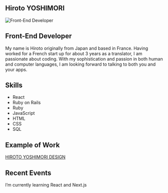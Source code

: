 ## Hiroto YOSHIMORI

![Front-End Developer](https://media.licdn.com/dms/image/C4E16AQHXyIXLsKlk_A/profile-displaybackgroundimage-shrink_350_1400/0/1639091707686?e=1678320000&v=beta&t=EHEk4s_qqsfyGqqpsWqC7LegKP_QE59iWHJoXPEOXeo)

## Front-End Developer

My name is Hiroto originally from Japan and based in France. Having worked for a French start up for about 3 years as a translator, I am passionate about coding. With my sophistication and passion in both human and computer languages, I am looking forward to talking to both you and your apps.

## Skills
* React
* Ruby on Rails
* Ruby
* JavaScript
* HTML
* CSS
* SQL

## Example of Work

[HIROTO YOSHIMORI DESIGN](https://hyoshimori-portfolio.netlify.app/)

## Recent Events
I’m currently learning React and Next.js 
